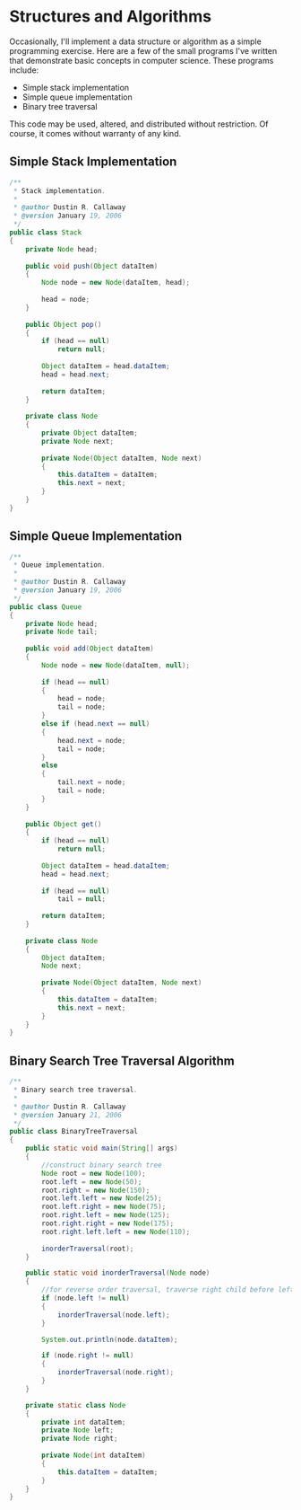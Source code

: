 # Structures and Algorithms

Occasionally, I'll implement a data structure or algorithm as a simple programming exercise. Here are a few of the small programs I've written that demonstrate basic concepts in computer science. These programs include:

* Simple stack implementation
* Simple queue implementation
* Binary tree traversal

This code may be used, altered, and distributed without restriction. Of course, it comes without warranty of any kind.

## Simple Stack Implementation
```java
/**
 * Stack implementation.
 *
 * @author Dustin R. Callaway
 * @version January 19, 2006
 */
public class Stack
{
    private Node head;
   
    public void push(Object dataItem)
    {
        Node node = new Node(dataItem, head);
       
        head = node;
    }
   
    public Object pop()
    {
        if (head == null)
            return null;
       
        Object dataItem = head.dataItem;
        head = head.next;
       
        return dataItem;
    }
   
    private class Node
    {
        private Object dataItem;
        private Node next;
       
        private Node(Object dataItem, Node next)
        {
            this.dataItem = dataItem;
            this.next = next;
        }
    }
}
```

## Simple Queue Implementation
```java
/**
 * Queue implementation.
 *
 * @author Dustin R. Callaway
 * @version January 19, 2006
 */
public class Queue
{
    private Node head;
    private Node tail;
    
    public void add(Object dataItem)
    {
        Node node = new Node(dataItem, null);
        
        if (head == null)
        {
            head = node;
            tail = node;
        }
        else if (head.next == null)
        {
            head.next = node;
            tail = node;
        }
        else
        {
            tail.next = node;
            tail = node;
        }
    }
    
    public Object get()
    {
        if (head == null)
            return null;
        
        Object dataItem = head.dataItem;
        head = head.next;
        
        if (head == null)
            tail = null;
        
        return dataItem;
    }
    
    private class Node
    {
        Object dataItem;
        Node next;
        
        private Node(Object dataItem, Node next)
        {
            this.dataItem = dataItem;
            this.next = next;
        }
    }
}
```

## Binary Search Tree Traversal Algorithm
```java
/**
 * Binary search tree traversal.
 *
 * @author Dustin R. Callaway
 * @version January 21, 2006
 */
public class BinaryTreeTraversal
{
    public static void main(String[] args)
    {
        //construct binary search tree
        Node root = new Node(100);
        root.left = new Node(50);
        root.right = new Node(150);
        root.left.left = new Node(25);
        root.left.right = new Node(75);
        root.right.left = new Node(125);
        root.right.right = new Node(175);
        root.right.left.left = new Node(110);
        
        inorderTraversal(root);
    }

    public static void inorderTraversal(Node node)
    {
        //for reverse order traversal, traverse right child before left
        if (node.left != null)
        {
            inorderTraversal(node.left);
        }

        System.out.println(node.dataItem);

        if (node.right != null)
        {
            inorderTraversal(node.right);
        }
    }

    private static class Node
    {
        private int dataItem;
        private Node left;
        private Node right;
        
        private Node(int dataItem)
        {
            this.dataItem = dataItem;
        }
    }
}
```
